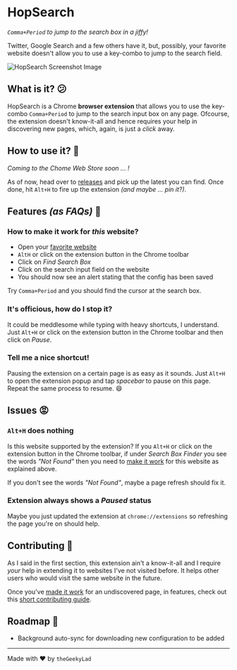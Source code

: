 # HopSearch

_`Comma+Period` to jump to the search box in a jiffy!_

Twitter, Google Search and a few others have it, but, possibly, your favorite website doesn't allow you to use a key-combo to jump to the search field.

![HopSearch Screenshot Image](https://github.com/theGeekyLad/hopsearch-extension/blob/master/screenshot.png)

## What is it? :confused:

HopSearch is a Chrome **browser extension** that allows you to use the key-combo `Comma+Period` to jump to the search input box on any page. Ofcourse, the extension doesn't know-it-all and hence requires your help in discovering new pages, which, again, is just a _click_ away.

## How to use it? :wrench:

_Coming to the Chome Web Store soon ... !_

<!-- If you're here, you're probably not going to install it via the Chrome Extensions store but, hey, that's the easiest way to go. -->

As of now, head over to [releases](https://github.com/theGeekyLad/hopsearch-extension/releases) and pick up the latest you can find. Once done, hit `Alt+H` to fire up the extension _(and maybe ... pin it?)_.

## Features _(as FAQs)_ :gem:

### How to make it work for _this_ website? 

- Open your [favorite website](https://www.reddit.com/r/selfhosted/)
- `AltH` or click on the extension button in the Chrome toolbar
- Click on _Find Search Box_
- Click on the search input field on the website
- You should now see an alert stating that the config has been saved

Try `Comma+Period` and you should find the cursor at the search box.

### It's officious, how do I stop it?

It could be meddlesome while typing with heavy shortcuts, I understand. Just `Alt+H` or click on the extension button in the Chrome toolbar and then click on _Pause_.

### Tell me a nice shortcut!

Pausing the extension on a certain page is as easy as it sounds. Just `Alt+H` to open the extension popup and tap _spacebar_ to pause on this page. Repeat the same process to resume. :smile:

## Issues :rage:

### `Alt+H` does nothing

Is this website supported by the extension? If you `Alt+H` or click on the extension button in the Chrome toolbar, if under _Search Box Finder_ you see the words _"Not Found"_ then you need to [make it work](https://github.com/theGeekyLad/hopsearch-extension#how-to-make-it-work-for-this-website) for this website as explained above.

If you don't see the words _"Not Found"_, maybe a page refresh should fix it.

### Extension always shows a _Paused_ status

Maybe you just updated the extension at `chrome://extensions` so refreshing the page you're on should help.

## Contributing :pencil:

As I said in the first section, this extension ain't a know-it-all and I require _your_ help in extending it to websites I've not visited before. It helps other users who would visit the same website in the future.

Once you've [made it work]((https://github.com/theGeekyLad/hopsearch-extension#how-to-make-it-work-for-this-website)) for an undiscovered page, in features, check out this [short contributing guide](https://github.com/theGeekyLad/hopsearch-extension/blob/master/CONTRIBUTING.md).

## Roadmap :blue_car:

- Background auto-sync for downloading new configuration to be added

---

Made with :heart: by `theGeekyLad`

<!--
## To-Do

- Supported pages must have ext. icon active
-->
